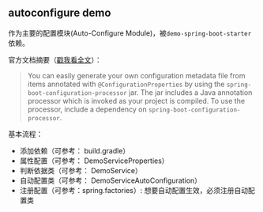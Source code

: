 ## autoconfigure demo
作为主要的配置模块(Auto-Configure Module)，被``demo-spring-boot-starter``依赖。

官方文档摘要（[戳我看全文](https://docs.spring.io/spring-boot/docs/2.1.1.RELEASE/reference/html/configuration-metadata.html#configuration-metadata-annotation-processor)）：
>You can easily generate your own configuration metadata file from items annotated with ``@ConfigurationProperties`` by using the ``spring-boot-configuration-processor`` jar. The jar includes a Java annotation processor which is invoked as your project is compiled. To use the processor, include a dependency on ``spring-boot-configuration-processor``.

基本流程：
- 添加依赖（可参考： build.gradle）
- 属性配置（可参考： DemoServiceProperties）
- 判断依据类（可参考： DemoService）
- 自动配置类（可参考： DemoServiceAutoConfiguration）
- 注册配置（可参考：spring.factories）: 想要自动配置生效，必须注册自动配置类